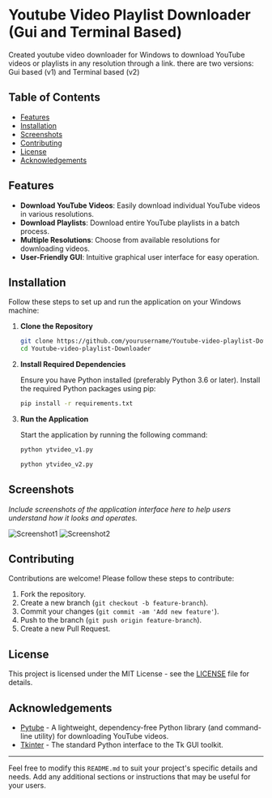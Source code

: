 Youtube Video Playlist Downloader (Gui and Terminal Based)
=================================

Created youtube video downloader for Windows to download YouTube videos or playlists in any resolution through a link.
there are two versions: Gui based (v1) and Terminal based (v2)

Table of Contents
-----------------

*   [Features](#features)
*   [Installation](#installation)
*   [Screenshots](#screenshots)
*   [Contributing](#contributing)
*   [License](#license)
*   [Acknowledgements](#acknowledgements)

Features
--------

*   **Download YouTube Videos**: Easily download individual YouTube videos in various resolutions.
*   **Download Playlists**: Download entire YouTube playlists in a batch process.
*   **Multiple Resolutions**: Choose from available resolutions for downloading videos.
*   **User-Friendly GUI**: Intuitive graphical user interface for easy operation.

Installation
------------

Follow these steps to set up and run the application on your Windows machine:

1.  **Clone the Repository**
    
    ```bash
    git clone https://github.com/yourusername/Youtube-video-playlist-Downloader.git
    cd Youtube-video-playlist-Downloader
    ```
    
2.  **Install Required Dependencies**
    
    Ensure you have Python installed (preferably Python 3.6 or later). Install the required Python packages using pip:
    
    ```bash
    pip install -r requirements.txt
    ```
    
3.  **Run the Application**
    
    Start the application by running the following command:
    
    ```bash
    python ytvideo_v1.py
    ```
    ```bash
    python ytvideo_v2.py
    ```
    

<!-- Usage
-----

1.  **Open the Application**: Run the `main.py` script to launch the GUI.
2.  **Paste the Link**: Copy the YouTube video or playlist link, and the application will automatically detect it.
3.  **Select Resolution**: Choose the desired resolution from the available options.
4.  **Start Download**: Click the 'Download' button to start downloading the video or playlist.
5.  **Monitor Progress**: Watch the progress bar to track the download status.
-->
Screenshots
-----------

_Include screenshots of the application interface here to help users understand how it looks and operates._

![Screenshot1](screenshots/screenshot1.png) ![Screenshot2](screenshots/screenshot2.png)

Contributing
------------

Contributions are welcome! Please follow these steps to contribute:

1.  Fork the repository.
2.  Create a new branch (`git checkout -b feature-branch`).
3.  Commit your changes (`git commit -am 'Add new feature'`).
4.  Push to the branch (`git push origin feature-branch`).
5.  Create a new Pull Request.

License
-------

This project is licensed under the MIT License - see the [LICENSE](LICENSE) file for details.

Acknowledgements
----------------

*   [Pytube](https://pytube.io/) - A lightweight, dependency-free Python library (and command-line utility) for downloading YouTube videos.
*   [Tkinter](https://docs.python.org/3/library/tkinter.html) - The standard Python interface to the Tk GUI toolkit.

* * *

Feel free to modify this `README.md` to suit your project's specific details and needs. Add any additional sections or instructions that may be useful for your users.
